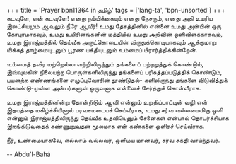 +++
title = 'Prayer bpn11364 in தமிழ்'
tags = ['lang-ta', 'bpn-unsorted']
+++
கடவுளே, என் கடவுளே! எனது நம்பிக்கையும் எனது நேசரும், எனது அதி உயரிய இலட்சியமும் ஆவலும் நீரே ஆவீர்! உமது தேசத்தினில் என்னை உமது அன்பின் ஒரு கோபுரமாகவும், உமது உயிரினங்களின் மத்தியில் உமது அறிவின் ஒளிவிளக்காகவும், உமது இராஜ்யத்தில் தெய்வீக அருட்கொடையின் விருதுக்கொடியாகவும் ஆக்குமாறு மிக்கத் தாழ்மையுடனும் பூரண பக்தியுடனும் உம்மைப் பிரார்த்திக்கின்றேன். 

உம்மைத் தவிர மற்றெல்லாவற்றிலிருந்தும் தங்களைப் பற்றறுத்துக் கொண்டும், இவ்வுலகின் நிலையற்ற பொருள்களிலிருந்து தங்களைப் பரிசுத்தப்படுத்திக் கொண்டும், பயனற்ற எண்ணங்களை எழுப்புவோரின் தூண்டுதல்- களிலிருந்து  தங்களை விடுவித்துக் கொண்டு-முள்ள அன்பர்களுள் ஒருவனாக என்னைச் சேர்த்துக் கொள்வீராக. 

உமது இராஜ்யத்தினின்று தோன்றிடும் ஆவி என்னும் உறுதிப்பாட்டின் வழி என் இதயத்தை மகிழ்ச்சியினால் பரவசமடையச் செய்வீராக, உமது சர்வ வல்லமைமிகு ஒளி என்னும் இராஜ்யத்திலிருந்து தெய்வீக உதவியெனும் சேனைகள் என்பால் தொடர்ச்சியாக இறங்கிடுவதைக் கண்ணுறுவதன் மூலமாக என் கண்களை ஒளிரச் செய்வீராக. 

நீர், உண்மையாகவே, எல்லாம் வல்லவர், ஒளிமய மானவர், சர்வ சக்தி வாய்ந்தவர்.

-- Abdu'l-Bahá

